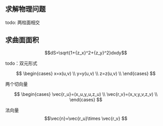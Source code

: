 ## 求解物理问题



todo: 两柱面相交


## 求曲面面积


$$dS=\sqrt{1+{z_x}^2+{z_y}^2}dxdy$$

todo：双元形式




$$
\begin{cases}
x=x(u,v) \\
y=y(u,v) \\ 
z=z(u,v) \\
\end{cases}
$$

两个切向量

$$
\begin{cases}
\vec{r_u}=(x_u,y_u,z_u) \\
\vec{r_v}=(x_v,y_v,z_v) \\ 
\end{cases}
$$

法向量
$$\vec{n}=\vec{r_u}\times \vec{r_v} $$
